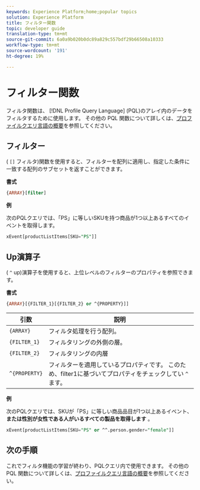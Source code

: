 ```yaml
---
keywords: Experience Platform;home;popular topics
solution: Experience Platform
title: フィルター関数
topic: developer guide
translation-type: tm+mt
source-git-commit: 6a0a9b020b0dc89a829c557bdf29b66508a10333
workflow-type: tm+mt
source-wordcount: '191'
ht-degree: 19%

---
```



# フィルター関数

フィルタ関数は、 [!DNL Profile Query Language] (PQL)のアレイ内のデータをフィルタするために使用します。 その他の PQL 関数について詳しくは、[プロファイルクエリ言語の概要](./overview.md)を参照してください。

## フィルター

( `[]` フィルタ)関数を使用すると、フィルターを配列に適用し、指定した条件に一致する配列のサブセットを返すことができます。

**書式**

```sql
{ARRAY}[filter]
```

**例**

次のPQLクエリでは、「PS」に等しいSKUを持つ商品が1つ以上あるすべてのイベントを取得します。

```sql
xEvent[productListItems[SKU="PS"]]
```

## Up演算子

( `^` up)演算子を使用すると、上位レベルのフィルターのプロパティを参照できます。

**書式**

```sql
{ARRAY}[{FILTER_1}[{FILTER_2} or ^{PROPERTY}]]
```

| 引数 | 説明 |
| -------- | ----------- |
| `{ARRAY}` | フィルタ処理を行う配列。 |
| `{FILTER_1}` | フィルタリングの外側の層。 |
| `{FILTER_2}` | フィルタリングの内層 |
| `^{PROPERTY}` | フィルターを適用しているプロパティです。 このため、filter1に基づいてプロパティをチェックしてい `^`ます。 |

**例**

次のPQLクエリでは、SKUが「PS」に等しい商品品目が1つ以上あるイベント、 **または性別が女性である人がいるすべての製品を取得します** 。

```sql
xEvent[productListItems[SKU="PS" or ^^.person.gender="female"]]
```

## 次の手順

これでフィルタ機能の学習が終わり、PQLクエリ内で使用できます。 その他の PQL 関数について詳しくは、[プロファイルクエリ言語の概要](./overview.md)を参照してください。
